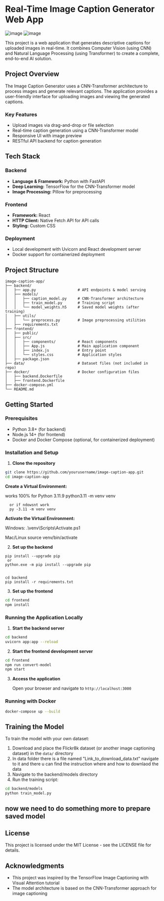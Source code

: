 # Real-Time Image Caption Generator Web App
![image](https://github.com/user-attachments/assets/3a3be285-286e-416f-88fa-49812d2e7609)
![image](https://github.com/user-attachments/assets/92258e2f-1673-4006-8bad-5f640d67ced3)

This project is a web application that generates descriptive captions for uploaded images in real-time. It combines Computer Vision (using CNN) and Natural Language Processing (using Transformer) to create a complete, end-to-end AI solution.

## Project Overview

The Image Caption Generator uses a CNN-Transformer architecture to process images and generate relevant captions. The application provides a user-friendly interface for uploading images and viewing the generated captions.

### Key Features

- Upload images via drag-and-drop or file selection
- Real-time caption generation using a CNN-Transformer model
- Responsive UI with image preview
- RESTful API backend for caption generation

## Tech Stack

### Backend
- **Language & Framework:** Python with FastAPI
- **Deep Learning:** TensorFlow for the CNN-Transformer model
- **Image Processing:** Pillow for preprocessing

### Frontend
- **Framework:** React
- **HTTP Client:** Native Fetch API for API calls
- **Styling:** Custom CSS

### Deployment
- Local development with Uvicorn and React development server
- Docker support for containerized deployment

## Project Structure

```
image-caption-app/
├── backend/
│   ├── app.py                   # API endpoints & model serving
│   ├── models/
│   │   ├── caption_model.py     # CNN-Transformer architecture
│   │   ├── train_model.py       # Training script
│   │   └── model_weights.h5     # Saved model weights (after training)
│   ├── utils/
│   │   └── preprocess.py        # Image preprocessing utilities
│   ├── requirements.txt
├── frontend/
│   ├── public/
│   ├── src/
│   │   ├── components/          # React components
│   │   ├── App.js               # Main application component
│   │   ├── index.js             # Entry point
│   │   └── styles.css           # Application styles
│   ├── package.json
├── data/                        # Dataset files (not included in repo)
├── docker/                      # Docker configuration files
│   ├── backend.Dockerfile
│   ├── frontend.Dockerfile
├── docker-compose.yml
└── README.md
```

## Getting Started

### Prerequisites

- Python 3.8+ (for backend)
- Node.js 14+ (for frontend)
- Docker and Docker Compose (optional, for containerized deployment)

### Installation and Setup

1. **Clone the repository**

```bash
git clone https://github.com/yourusername/image-caption-app.git
cd image-caption-app
```
**Create a Virtual Environment:**


   works 100% for Python 3.11.9
      python3.11 -m venv venv

      or if ndowsnt work 
      py -3.11 -m venv venv

**Activate the Virtual Environment:**
   
   Windows: 
      .\venv\Scripts\Activate.ps1

   Mac/Linux
      source venv/bin/activate


2. **Set up the backend**

```
pip install --upgrade pip
 or
python.exe -m pip install --upgrade pip


cd backend
pip install -r requirements.txt

```

3. **Set up the frontend**

```bash
cd frontend
npm install
```

### Running the Application Locally

1. **Start the backend server**

```bash
cd backend
uvicorn app:app --reload
```

2. **Start the frontend development server**

```bash
cd frontend
npm run convert-model
npm start
```

3. **Access the application**
   
   Open your browser and navigate to `http://localhost:3000`

### Running with Docker

```bash
docker-compose up --build
```

## Training the Model

To train the model with your own dataset:

1. Download and place the Flickr8k dataset (or another image captioning dataset) in the `data/` directory
2. In data folder there is a file named  "Link_to_download_data.txt" navigate to it and there u can find the instruction where and how to downlaod the data
3. Navigate to the backend/models directory
4. Run the training script:

```bash
cd backend/models
python train_model.py
```
## now we need to do something more to prepare saved model 


## License

This project is licensed under the MIT License - see the LICENSE file for details.

## Acknowledgments

- This project was inspired by the TensorFlow Image Captioning with Visual Attention tutorial
- The model architecture is based on the CNN-Transformer approach for image captioning


